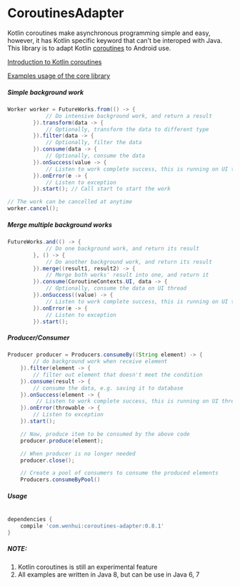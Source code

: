 # CoroutinesAdapter

Kotlin coroutines make asynchronous programming simple and easy, however, it has Kotlin specific keyword that can't be interoped with Java.
This library is to adapt Kotlin [coroutines](https://github.com/Kotlin/kotlinx.coroutines) to Android use.

[Introduction to Kotlin coroutines](https://kotlinlang.org/docs/reference/coroutines.html)

[Examples usage of the core library](https://github.com/Kotlin/kotlinx.coroutines/blob/master/coroutines-guide.md)


##### Simple background work

```Java
Worker worker = FutureWorks.from(() -> {
            // Do intensive background work, and return a result
        }).transform(data -> {
            // Optionally, transform the data to different type
        }).filter(data -> {
            // Optionally, filter the data
        }).consume(data -> {
            // Optionally, consume the data
        }).onSuccess(value -> {
            // Listen to work complete success, this is running on UI thread
        }).onError(e -> {
            // Listen to exception
        }).start(); // Call start to start the work

// The work can be cancelled at anytime
worker.cancel();

```

##### Merge multiple background works

```Java
FutureWorks.and(() -> {
            // Do one background work, and return its result
        }, () -> {
            // Do another background work, and return its result
        }).merge((result1, result2) -> {
            // Merge both works' result into one, and return it
        }).consume(CoroutineContexts.UI, data -> {
            // Optionally, consume the data on UI thread
        }).onSuccess((value) -> {
            // Listen to work complete success, this is running on UI thread
        }).onError(e -> {
            // Listen to exception
        }).start();

```

##### Producer/Consumer

```Java
Producer producer = Producers.consumeBy((String element) -> {
        // do background work when receive element
    }).filter(element -> {
        // filter out element that doesn't meet the condition
    }).consume(result -> {
        // consume the data, e.g. saving it to database
    }).onSuccess(element -> {
         // Listen to work complete success, this is running on UI thread
    }).onError(throwable -> {
        // Listen to exception
    }).start();

    // Now, produce item to be consumed by the above code
    producer.produce(element);

    // When producer is no longer needed
    producer.close();

    // Create a pool of consumers to consume the produced elements
    Producers.consumeByPool()
```

##### Usage

```Groovy

dependencies {
    compile 'com.wenhui:coroutines-adapter:0.8.1'
}

```


##### NOTE:
1. Kotlin coroutines is still an experimental feature
2. All examples are written in Java 8, but can be use in Java 6, 7